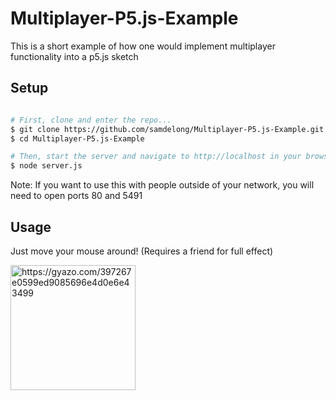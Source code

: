 # Multiplayer-P5.js-Example

This is a short example of how one would implement multiplayer functionality into a p5.js sketch

## Setup

```bash 

# First, clone and enter the repo...
$ git clone https://github.com/samdelong/Multiplayer-P5.js-Example.git
$ cd Multiplayer-P5.js-Example

# Then, start the server and navigate to http://localhost in your browser
$ node server.js
```
Note: If you want to use this with people outside of your network, you will need to open ports 80 and 5491

## Usage

Just move your mouse around! (Requires a friend for full effect)

</p>
<img width="200px" src="https://i.gyazo.com/397267e0599ed9085696e4d0e6e43499.gif" alt="https://gyazo.com/397267e0599ed9085696e4d0e6e43499" />
